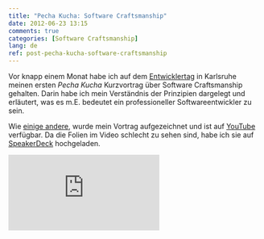```yaml
---
title: "Pecha Kucha: Software Craftsmanship"
date: 2012-06-23 13:15
comments: true
categories: [Software Craftsmanship]
lang: de
ref: post-pecha-kucha-software-craftsmanship
---
```


Vor knapp einem Monat habe ich auf dem [Entwicklertag](http://entwicklertag.de/) in Karlsruhe meinen ersten _Pecha Kucha_ Kurzvortrag über Software Craftsmanship gehalten. Darin habe ich mein Verständnis der Prinzipien dargelegt und erläutert, was es m.E. bedeutet ein professioneller Softwareentwickler zu sein.

<!--more-->

Wie [einige andere](https://www.youtube.com/user/andrenaobjects), wurde mein Vortrag aufgezeichnet und ist auf [YouTube](https://www.youtube.com/watch?v=oljTjizjKdM) verfügbar. Da die Folien im Video schlecht zu sehen sind, habe ich sie auf [SpeakerDeck](https://speakerdeck.com/u/marcphilipp/p/pecha-kucha-software-craftsmanship) hochgeladen.

<div class="row">
  <div class="col-md-6">
		<div class="embed-responsive embed-responsive-4by3">
		  <iframe src="https://www.youtube.com/embed/oljTjizjKdM?rel=0" frameborder="0" allowfullscreen></iframe>
		</div>
  </div>
  <div class="col-md-6">
		<script async class="speakerdeck-embed" data-id="4fe5a5d04252c80021027e97" data-ratio="1.3333333333333333" src="//speakerdeck.com/assets/embed.js"></script>
  </div>
</div>
